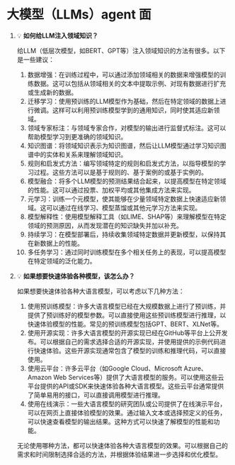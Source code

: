 # 大模型（LLMs）agent 面

1. 💡 **如何给LLM注入领域知识？**
    
    <aside>
    
    给LLM（低层次模型，如BERT、GPT等）注入领域知识的方法有很多。以下是一些建议：
    
    1. 数据增强：在训练过程中，可以通过添加领域相关的数据来增强模型的训练数据。这可以包括从领域相关的文本中提取示例、对现有数据进行扩充或生成新的数据。
    2. 迁移学习：使用预训练的LLM模型作为基础，然后在特定领域的数据上进行微调。这样可以利用预训练模型学到的通用知识，同时使其适应新领域。
    3. 领域专家标注：与领域专家合作，对模型的输出进行监督式标注。这可以帮助模型学习到更准确的领域知识。
    4. 知识图谱：将领域知识表示为知识图谱，然后让LLM模型通过学习知识图谱中的实体和关系来理解领域知识。
    5. 规则和启发式方法：编写领域特定的规则和启发式方法，以指导模型的学习过程。这些方法可以是基于规则的、基于案例的或基于实例的。
    6. 模型融合：将多个LLM模型的预测结果结合起来，以提高模型在特定领域的性能。这可以通过投票、加权平均或其他集成方法来实现。
    7. 元学习：训练一个元模型，使其能够在少量领域特定数据上快速适应新领域。这可以通过在线学习、模型蒸馏或其他元学习方法来实现。
    8. 模型解释性：使用模型解释工具（如LIME、SHAP等）来理解模型在特定领域的预测原因，从而发现潜在的知识缺失并加以补充。
    9. 持续学习：在模型部署后，持续收集领域特定数据并更新模型，以保持其在新数据上的性能。
    10. 多任务学习：通过同时训练模型在多个相关任务上的表现，可以提高模型在特定领域的泛化能力。
    </aside>
    
2. 💡 **如果想要快速体验各种模型，该怎么办？**
    
    <aside>
    
    如果想要快速体验各种大语言模型，可以考虑以下几种方法：
    
    1. 使用预训练模型：许多大语言模型已经在大规模数据上进行了预训练，并提供了预训练好的模型参数。可以直接使用这些预训练模型进行推理，以快速体验模型的性能。常见的预训练模型包括GPT、BERT、XLNet等。
    2. 使用开源实现：许多大语言模型的开源实现已经在GitHub等平台上公开发布。可以根据自己的需求选择合适的开源实现，并使用提供的示例代码进行快速体验。这些开源实现通常包含了模型的训练和推理代码，可以直接使用。
    3. 使用云平台：许多云平台（如Google Cloud、Microsoft Azure、Amazon Web Services等）提供了大语言模型的服务。可以使用这些云平台提供的API或SDK来快速体验各种大语言模型。这些云平台通常提供了简单易用的接口，可以直接调用模型进行推理。
    4. 使用在线演示：一些大语言模型的研究团队或公司提供了在线演示平台，可以在网页上直接体验模型的效果。通过输入文本或选择预定义的任务，可以快速查看模型的输出结果。这种方式可以快速了解模型的性能和功能。
    
    无论使用哪种方法，都可以快速体验各种大语言模型的效果。可以根据自己的需求和时间限制选择合适的方法，并根据体验结果进一步选择和优化模型。
    
    </aside>
